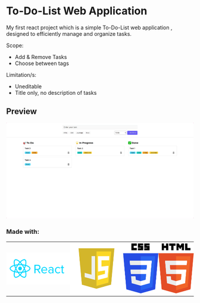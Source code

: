 # To-Do-List Web Application

My first react project which is a simple To-Do-List web application , designed to efficiently manage and organize tasks.

Scope:

- Add & Remove Tasks
- Choose between tags

Limitation/s:

- Uneditable
- Title only, no description of tasks

## Preview

![Image](src/assets/screenshot-1725670979398.png)

### Made with:

<table style="border-collapse: collapse;">
  <tr>
    <td style="border: none; padding: 0;"><img src="src/assets/reactjs_logo_icon_170805.png" alt="React Logo" width="180"></td>
    <td style="border: none; padding: 0;"><img src="src/assets/javascript-logo-javascript-icon-transparent-free-png.webp" alt="JavaScript Logo" width="150"></td>
    <td style="border: none; padding: 0;"><img src="src/assets/css-logo.png" alt="CSS Logo" width="100"></td>
    <td style="border: none; padding: 0;"><img src="src/assets/html-5-logo-png-transparent.png" alt="HTML Logo" width="100"></td>
  </tr>
</table>
